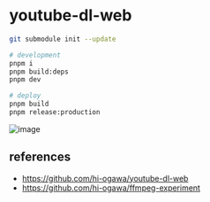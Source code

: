 # youtube-dl-web

```sh
git submodule init --update

# development
pnpm i
pnpm build:deps
pnpm dev

# deploy
pnpm build
pnpm release:production
```

![image](https://user-images.githubusercontent.com/4232207/201509322-48e6b891-942c-4b34-bcf3-d2db83bf284b.png)

## references

- https://github.com/hi-ogawa/youtube-dl-web
- https://github.com/hi-ogawa/ffmpeg-experiment
